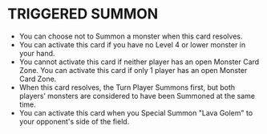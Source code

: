 # TRIGGERED SUMMON

*   You can choose not to Summon a monster when this card resolves.
*   You can activate this card if you have no Level 4 or lower monster in your hand.
*   You cannot activate this card if neither player has an open Monster Card Zone. You can activate this card if only 1 player has an open Monster Card Zone.
*   When this card resolves, the Turn Player Summons first, but both players’ monsters are considered to have been Summoned at the same time.
*   You can activate this card when you Special Summon "Lava Golem" to your opponent's side of the field.
